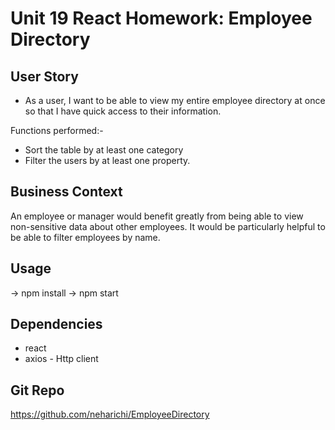 # Unit 19 React Homework: Employee Directory

## User Story
* As a user, I want to be able to view my entire employee directory at once so that I have quick access to their information.

Functions performed:-
  * Sort the table by at least one category
  * Filter the users by at least one property.


## Business Context
An employee or manager would benefit greatly from being able to view non-sensitive data about other employees. It would be particularly helpful to be able to filter employees by name.

## Usage
-> npm install
-> npm start

## Dependencies
- react
- axios - Http client

## Git Repo
https://github.com/neharichi/EmployeeDirectory